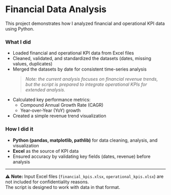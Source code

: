 # Financial Data Analysis

This project demonstrates how I analyzed financial and operational KPI data using Python.  

### What I did
- Loaded financial and operational KPI data from Excel files  
- Cleaned, validated, and standardized the datasets (dates, missing values, duplicates)  
- Merged the datasets by date for consistent time-series analysis  
  > *Note: the current analysis focuses on financial revenue trends, but the script is prepared to integrate operational KPIs for extended analysis.*  
- Calculated key performance metrics:  
  - Compound Annual Growth Rate (CAGR)  
  - Year-over-Year (YoY) growth  
- Created a simple revenue trend visualization  

### How I did it
- **Python (pandas, matplotlib, pathlib)** for data cleaning, analysis, and visualization  
- **Excel** as the source of KPI data  
- Ensured accuracy by validating key fields (dates, revenue) before analysis  

---

⚠️ **Note:** Input Excel files (`financial_kpis.xlsx`, `operational_kpis.xlsx`) are not included for confidentiality reasons.  
The script is designed to work with data in that format.
